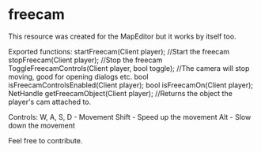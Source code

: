 # freecam
This resource was created for the MapEditor but it works by itself too.

Exported functions:
startFreecam(Client player); //Start the freecam
stopFreecam(Client player); //Stop the freecam
ToggleFreecamControls(Client player, bool toggle); //The camera will stop moving, good for opening dialogs etc.
bool isFreecamControlsEnabled(Client player);
bool isFreecamOn(Client player);
NetHandle getFreecamObject(Client player); //Returns the object the player's cam attached to.

Controls:
W, A, S, D - Movement
Shift - Speed up the movement
Alt - Slow down the movement

Feel free to contribute.
